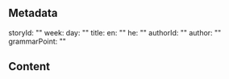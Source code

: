 ## Metadata
storyId: ""
week:
day: ""
title:
  en: ""
  he: ""
authorId: ""
author: ""
grammarPoint: ""

## Content
